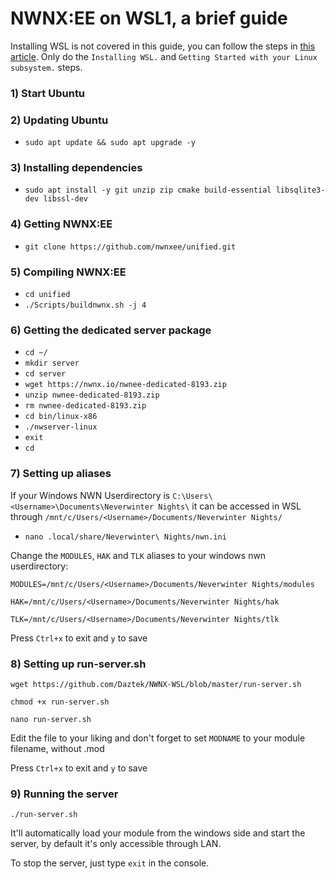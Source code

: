 # NWNX:EE on WSL1, a brief guide

Installing WSL is not covered in this guide, you can follow the steps in [this article](https://www.computerhope.com/issues/ch001879.htm). Only do the `Installing WSL.` and `Getting Started with your Linux subsystem.` steps.

### 1) Start Ubuntu

### 2) Updating Ubuntu 

- `sudo apt update && sudo apt upgrade -y`

### 3) Installing dependencies 

- `sudo apt install -y git unzip zip cmake build-essential libsqlite3-dev libssl-dev`

### 4) Getting NWNX:EE

- `git clone https://github.com/nwnxee/unified.git`

### 5) Compiling NWNX:EE

- `cd unified`
- `./Scripts/buildnwnx.sh -j 4`

### 6) Getting the dedicated server package

- `cd ~/`
- `mkdir server`
- `cd server`
- `wget https://nwnx.io/nwnee-dedicated-8193.zip`
- `unzip nwnee-dedicated-8193.zip`
- `rm nwnee-dedicated-8193.zip`
- `cd bin/linux-x86`
- `./nwserver-linux`
- `exit`
- `cd`

### 7) Setting up aliases 

If your Windows NWN Userdirectory is `C:\Users\<Username>\Documents\Neverwinter Nights\` it can be accessed in WSL through `/mnt/c/Users/<Username>/Documents/Neverwinter Nights/`

- `nano .local/share/Neverwinter\ Nights/nwn.ini`

Change the `MODULES`, `HAK` and `TLK` aliases to your windows nwn userdirectory:

`MODULES=/mnt/c/Users/<Username>/Documents/Neverwinter Nights/modules`

`HAK=/mnt/c/Users/<Username>/Documents/Neverwinter Nights/hak`

`TLK=/mnt/c/Users/<Username>/Documents/Neverwinter Nights/tlk`

Press `Ctrl+x` to exit and `y` to save

### 8) Setting up run-server.sh

`wget https://github.com/Daztek/NWNX-WSL/blob/master/run-server.sh`

`chmod +x run-server.sh`

`nano run-server.sh`

Edit the file to your liking and don't forget to set `MODNAME` to your module filename, without .mod

Press `Ctrl+x` to exit and `y` to save

### 9) Running the server

`./run-server.sh`

It'll automatically load your module from the windows side and start the server, by default it's only accessible through LAN.

To stop the server, just type `exit` in the console.




 




 

